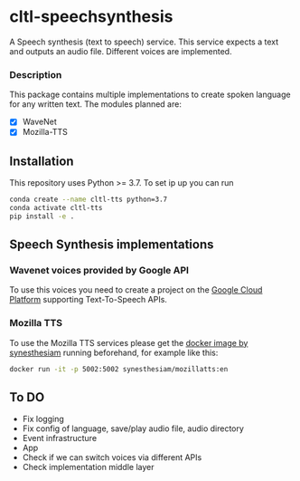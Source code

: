 # cltl-speechsynthesis

A Speech synthesis (text to speech) service. This service expects a text and outputs an audio file. Different voices are
implemented.

### Description

This package contains multiple implementations to create spoken language for any written text. The modules planned are:

- [X] WaveNet
- [X] Mozilla-TTS

## Installation

This repository uses Python >= 3.7. To set ip up you can run

```bash
conda create --name cltl-tts python=3.7
conda activate cltl-tts
pip install -e .
```

## Speech Synthesis implementations

### Wavenet voices provided by Google API

To use this voices you need to create a project on
the [Google Cloud Platform](https://cloud.google.com/speech-to-text/docs/quickstart-client-libraries) supporting
Text-To-Speech APIs.

### Mozilla TTS

To use the Mozilla TTS services please get
the [docker image by synesthesiam](https://github.com/synesthesiam/docker-mozillatts) running beforehand, for example
like this:

``` bash
docker run -it -p 5002:5002 synesthesiam/mozillatts:en
```

## To DO

- Fix logging
- Fix config of language, save/play audio file, audio directory
- Event infrastructure
- App
- Check if we can switch voices via different APIs
- Check implementation middle layer